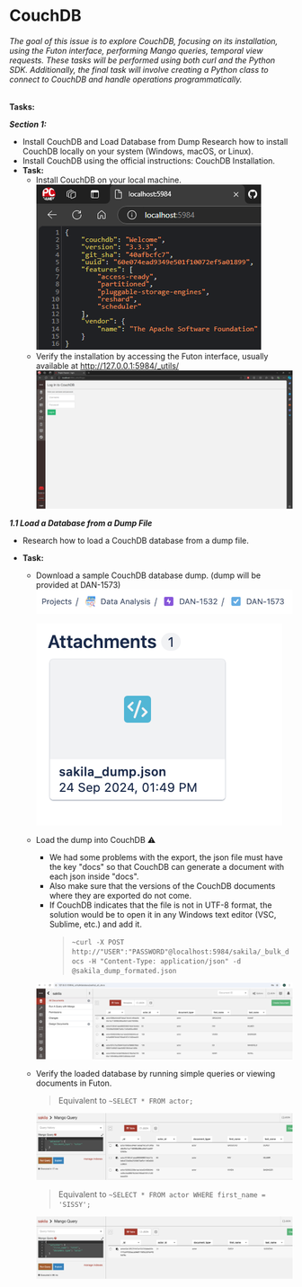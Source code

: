 # CouchDB

###### The goal of this issue is to explore CouchDB, focusing on its installation, using the Futon interface, performing Mango queries, temporal view requests. These tasks will be performed using both curl and the Python SDK. Additionally, the final task will involve creating a Python class to connect to CouchDB and handle operations programmatically.

**Tasks:**

***Section 1:***
* Install CouchDB and Load Database from Dump
Research how to install CouchDB locally on your system (Windows, macOS, or Linux).
* Install CouchDB using the official instructions: CouchDB Installation.
* **Task:**
    * Install CouchDB on your local machine.
        ![pic](src/img/1-1.png)
    * Verify the installation by accessing the Futon interface,
    usually available at <http://127.0.0.1:5984/_utils/>
        ![pic](src/img/1-2.png)

***1.1 Load a Database from a Dump File***
* Research how to load a CouchDB database from a dump file.

* **Task:**

    * Download a sample CouchDB database dump. (dump will be provided at DAN-1573)
        ![pic](src/img/1-1-1.png)
        
        ![pic](src/img/1-1-2.png)

    * Load the dump into CouchDB :warning:
        * We had some problems with the export, the json file must have the key "docs" so that CouchDB can generate a document with each json inside "docs". 
        * Also make sure that the versions of the CouchDB documents where they are exported do not come.
        * If CouchDB indicates that the file is not in UTF-8 format, the solution would be to open it in any Windows text editor (VSC, Sublime, etc.) and add it.
            >   `~curl -X POST http://"USER":"PASSWORD"@localhost:5984/sakila/_bulk_docs -H "Content-Type: application/json" -d @sakila_dump_formated.json`

        ![pic](src/img/1-1-3.png)

    * Verify the loaded database by running simple queries or viewing documents in Futon.
        > Equivalent to
        > `~SELECT * FROM actor;`

        ![pic](src/img/1-1-4.png)
        > Equivalent to
        > `~SELECT * FROM actor WHERE first_name = 'SISSY';`

        ![pic](src/img/1-1-5.png)
